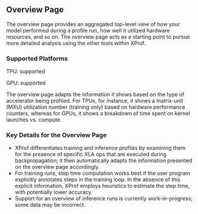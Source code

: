 ## Overview Page

The overview page provides an aggregated top-level view of how your model
performed during a profile run, how well it utilized hardware resources, and so
on. The overview page acts as a starting point to pursue more detailed analysis
using the other tools within XProf.

### Supported Platforms

TPU: supported

GPU: supported

The overview page adapts the information it shows based on the type of
accelerator being profiled. For TPUs, for instance, it shows a matrix-unit
(MXU) utilization number (training only) based on hardware performance counters,
whereas for GPUs, it shows a breakdown of time spent on kernel launches vs.
compute.

### Key Details for the Overview Page

*   XProf differentiates training and inference profiles by examining them for
    the presence of specific XLA ops that are executed during backpropagation;
    it then automatically adapts the information presented on the overview page
    accordingly.
*   For training runs, step time computation works best if the user program
    explicitly annotates steps in the training loop. In the absence of this
    explicit information, XProf employs heuristics to estimate the step time,
    with potentially lower accuracy.
*   Support for an overview of inference runs is currently work-in-progress;
    some data may be incorrect.
